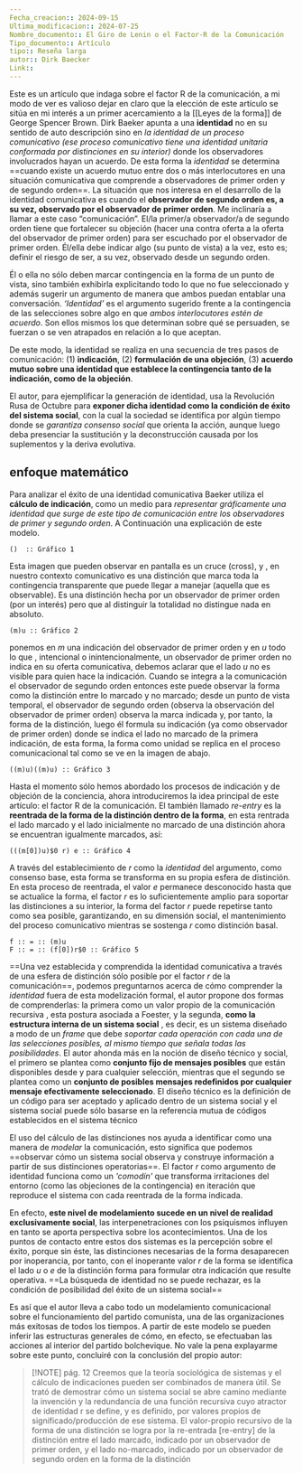 ```yaml
---
Fecha_creacion:: 2024-09-15
Ultima_modificacion:: 2024-07-25
Nombre_documento:: El Giro de Lenin o el Factor-R de la Comunicación
Tipo_documento:: Artículo 
tipo:: Reseña larga
autor:: Dirk Baecker
Link:: 
---
```


Este es un artículo que indaga sobre el factor R de la comunicación, a mi modo de ver es valioso dejar en claro que la elección de este artículo se sitúa en mi interés a un primer acercamiento a la [[Leyes de la forma]] de George Spencer Brown. Dirk Baeker apunta a una **identidad** no en su sentido de auto descripción sino en *la identidad de un proceso comunicativo (ese proceso comunicativo tiene una identidad unitaria conformada por distinciones en su interior)* donde los observadores involucrados hayan un acuerdo. De esta forma la *identidad* se determina ==cuando existe un acuerdo mutuo entre dos o más interlocutores en una situación comunicativa que comprende a observadores de primer orden y de segundo orden==. La situación que nos interesa en el desarrollo de la identidad comunicativa es cuando el **observador de segundo orden es, a su vez, observado por el observador de primer orden**. Me inclinaría a llamar a este caso “comunicación”. El/la primer/a observador/a de segundo orden tiene que fortalecer su objeción (hacer una contra oferta a la oferta del observador de primer orden) para ser escuchado por el observador de primer orden. Él/ella debe indicar algo (su punto de vista) a la vez, esto es; definir el riesgo de ser, a su vez, observado desde un segundo orden.

Él o ella no sólo deben marcar contingencia en la forma de un punto de vista, sino también exhibirla explicitando todo lo que no fue seleccionado y además sugerir un argumento de manera que ambos puedan entablar una conversación.  *‘Identidad’* es el argumento sugerido frente a la contingencia de las selecciones sobre algo en que *ambos interlocutores estén de acuerdo*. Son ellos mismos los que determinan sobre qué se persuaden, se fuerzan o se ven atrapados en relación a lo que aceptan.

De este modo, la identidad se realiza en una secuencia de tres pasos de comunicación: (1) **indicación**, (2) **formulación de una objeción**, (3) **acuerdo mutuo sobre una identidad que establece la contingencia tanto de la indicación, como de la objeción**.

El autor, para ejemplificar la generación de identidad, usa la Revolución Rusa de Octubre para **exponer dicha identidad como la condición de éxito del sistema social**, con la cual la sociedad se identifica por algún tiempo donde se *garantiza consenso social* que orienta la acción, aunque luego deba presenciar la sustitución y la deconstrucción causada por los suplementos y la deriva evolutiva.
## enfoque matemático

Para analizar el éxito de una identidad comunicativa Baeker utiliza el **cálculo de indicación**, como un medio para *representar gráficamente una identidad que surge de este tipo de comunicación entre los observadores de primer y segundo orden*. A Continuación una explicación de este modelo. 
```lof
()  :: Gráfico 1
```
Esta imagen que pueden observar en pantalla es un cruce (cross), y , en nuestro contexto comunicativo es una distinción que marca toda la contingencia transparente que puede llegar a manejar (aquella que es observable).  Es una distinción hecha por un observador de primer orden (por un interés) pero que al distinguir la totalidad no distingue nada en absoluto. 
```lof
(m)u :: Gráfico 2
```
ponemos en $m$  una indicación del observador de primer orden y en $u$ todo lo que , intencional o inintencionalmente, un observador de primer orden no indica en su oferta comunicativa, debemos aclarar que el lado $u$ no es visible para quien hace la indicación. Cuando se integra a la comunicación el observador de segundo orden entonces este puede observar la forma como la distinción entre lo marcado y no marcado; desde un punto de vista temporal, el observador de segundo orden (observa la observación del observador de primer orden) observa la marca indicada y, por tanto, la forma de la distinción, luego él formula su indicación (ya como observador de primer orden) donde se indica el lado no marcado de la primera indicación, de esta forma, la forma como unidad se replica en el proceso comunicacional tal como se ve en la imagen de abajo. 
```lof
((m)u)((m)u) :: Gráfico 3
```
Hasta el momento sólo hemos abordado los procesos de indicación y de objeción de la conciencia, ahora introduciremos la idea principal de este artículo: el factor R de la comunicación. El también llamado *re-entry* es la **reentrada de la forma de la distinción dentro de la forma**, en esta rentrada el lado marcado y el lado inicialmente no marcado de una distinción ahora se encuentran igualmente marcados, así: 
```lof font-family: Chalkduster; font-size: 20px
(((m[0])u)$0 r) e :: Gráfico 4 

```
A través del establecimiento de $r$ como la *identidad* del argumento, como consenso base, esta forma se transforma en su propia esfera de distinción. En esta proceso de reentrada, el valor $e$ permanece desconocido hasta que se actualice la forma, el factor $r$ es lo suficientemente amplio para soportar las distinciones a su interior, la forma del factor $r$ puede repetirse tanto como sea posible, garantizando, en su dimensión social, el mantenimiento del proceso comunicativo mientras se sostenga $r$ como distinción basal.
```lof font-family: Chalkduster; font-size: 20px
f :: = :: (m)u
F :: = :: (f[0])r$0 :: Gráfico 5
```

==Una vez establecida y comprendida la identidad comunicativa a través de una esfera de distinción sólo posible por el factor $r$ de la comunicación==, podemos preguntarnos acerca de cómo comprender la *identidad* fuera de esta modelización formal, el autor propone dos formas de comprenderlas: la primera como un valor propio de la comunicación recursiva , esta postura asociada a Foester, y la segunda, **como la estructura interna de un sistema social** , es decir, es un sistema diseñado a modo de un *frame* que debe *soportar cada operación con cada una de las selecciones posibles, al mismo tiempo que señala todas las posibilidades*. El autor ahonda más en la noción de diseño técnico y social, el primero se plantea como **conjunto fijo de mensajes posibles** que están disponibles desde y para cualquier selección, mientras que el segundo se plantea como un **conjunto de posibles mensajes redefinidos por cualquier mensaje efectivamente seleccionado**.  El diseño técnico es la definición de un código para ser aceptado y aplicado dentro de un sistema social y el sistema social puede sólo basarse en la referencia mutua de códigos establecidos en el sistema técnico

El uso del cálculo de las distinciones nos ayuda a identificar como una manera de *modelar* la comunicación, esto significa que podemos ==observar cómo un sistema social observa y construye información a partir de sus distinciones operatorias==. El factor $r$ como argumento de identidad funciona como un *'comodín'* que transforma irritaciones del entorno (como las objeciones de la contingencia) en iteración que reproduce el sistema con cada reentrada de la forma indicada. 

En efecto, **este nivel de modelamiento sucede en un nivel de realidad exclusivamente social**, las interpenetraciones con los psiquismos influyen en tanto se aporta perspectiva sobre los acontecimientos. Una de los puntos de contacto entre estos dos sistemas es la percepción sobre el éxito, porque sin éste, las distinciones necesarias de la forma desaparecen por inoperancia, por tanto, con el inoperante valor $r$ de la forma se identifica el lado $u$ o $e$ de la distinción forma para formular otra indicación que resulte operativa. ==La búsqueda de identidad no se puede rechazar, es la condición de posibilidad del éxito de un sistema social==  

Es así que el autor lleva a cabo todo un modelamiento comunicacional sobre el funcionamiento del partido comunista, una de las organizaciones más exitosas de todos los tiempos. A partir de este modelo se pueden inferir las estructuras generales de cómo, en efecto, se efectuaban las acciones al interior del partido bolchevique. No vale la pena explayarme sobre este punto, concluiré con la conclusión del propio autor: 

> [!NOTE] pág. 12
> Creemos que la teoría sociológica de sistemas y el cálculo de indicaciones pueden ser combinados de manera útil. Se trató de demostrar cómo un sistema social se abre camino mediante la invención y la redundancia de una función recursiva cuyo atractor de identidad r se define, y es definido, por valores propios de significado/producción de ese sistema. El valor-propio recursivo de la forma de una distinción se logra por la re-entrada [re-entry] de la distinción entre el lado marcado, indicado por un observador de primer orden, y el lado no-marcado, indicado por un observador de segundo orden en la forma de la distinción


